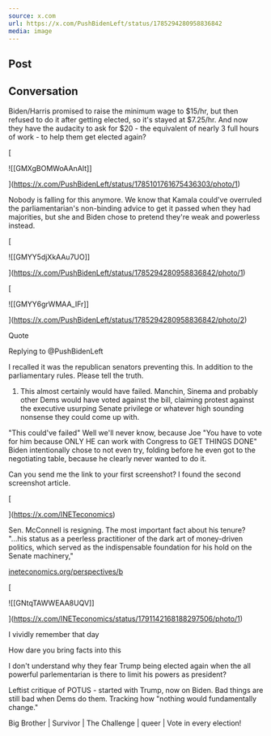 ```yaml
---
source: x.com
url: https://x.com/PushBidenLeft/status/1785294280958836842
media: image
---
```


## Post

## Conversation

Biden/Harris promised to raise the minimum wage to $15/hr, but then refused to do it after getting elected, so it's stayed at $7.25/hr. And now they have the audacity to ask for $20 - the equivalent of nearly 3 full hours of work - to help them get elected again?

[

![[GMXgBOMWoAAnAIt]]



](https://x.com/PushBidenLeft/status/1785101761675436303/photo/1)

Nobody is falling for this anymore. We know that Kamala could've overruled the parliamentarian's non-binding advice to get it passed when they had majorities, but she and Biden chose to pretend they're weak and powerless instead.

[

![[GMYY5djXkAAu7UO]]



](https://x.com/PushBidenLeft/status/1785294280958836842/photo/1)

[

![[GMYY6grWMAA_IFr]]



](https://x.com/PushBidenLeft/status/1785294280958836842/photo/2)

Quote

Replying to @PushBidenLeft

I recalled it was the republican senators preventing this. In addition to the parliamentary rules. Please tell the truth.



1) This almost certainly would have failed. Manchin, Sinema and probably other Dems would have voted against the bill, claiming protest against the executive usurping Senate privilege or whatever high sounding nonsense they could come up with.

"This could've failed" Well we'll never know, because Joe "You have to vote for him because ONLY HE can work with Congress to GET THINGS DONE" Biden intentionally chose to not even try, folding before he even got to the negotiating table, because he clearly never wanted to do it.

Can you send me the link to your first screenshot? I found the second screenshot article.

[





](https://x.com/INETeconomics)

Sen. McConnell is resigning. The most important fact about his tenure? "...his status as a peerless practitioner of the dark art of money-driven politics, which served as the indispensable foundation for his hold on the Senate machinery,"

[ineteconomics.org/perspectives/b](https://t.co/CufLVeWuLq?twclid=211e5u98b7pqlk7mp4392pnatw)

[

![[GNtqTAWWEAA8UQV]]



](https://x.com/INETeconomics/status/1791142168188297506/photo/1)

I vividly remember that day

How dare you bring facts into this

I don't understand why they fear Trump being elected again when the all powerful parlementarian is there to limit his powers as president? 

Leftist critique of POTUS - started with Trump, now on Biden. Bad things are still bad when Dems do them. Tracking how "nothing would fundamentally change."

Big Brother | Survivor | The Challenge | queer | Vote in every election!


